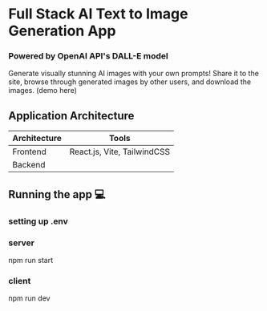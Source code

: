 # Full Stack AI Text to Image Generation App 
### Powered by OpenAI API's DALL-E model
Generate visually stunning AI images with your own prompts! Share it to the site, browse through generated images by other users, and download the images. (demo here)

## Application Architecture
| Architecture | Tools|
| --- | --- |
| Frontend | React.js, Vite, TailwindCSS
| Backend | 
## Running the app 💻
### setting up .env

### server 
npm run start
### client
npm run dev

